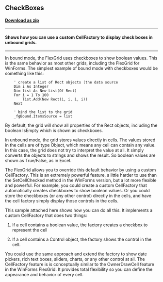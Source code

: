 ## CheckBoxes
#### [Download as zip](https://downgit.github.io/#/home?url=https://github.com/GrapeCity/ComponentOne-WPF-Samples/tree/master/\NET_4.5.2\C1.WPF.FlexGrid\VB\CheckBoxes\CheckBoxes)
____
#### Shows how you can use a custom CellFactory to display check boxes in unbound grids.
____
In bound mode, the FlexGrid uses checkboxes to show boolean values. This is the 
same behavior as most other grids, including the FlexGrid for WinForms. The simplest 
example of bound mode with checkboxes would be something like this:

```
    ' create a list of Rect objects (the data source
    Dim i As Integer
    Dim list As New List(Of Rect)
    For i = 1 To 100
        list.Add(New Rect(i, i, i, i))
    Next

    ' bind the list to the grid
    _fgBound.ItemsSource = list
```
By default, the grid will show all properties of the Rect objects, including the boolean 
IsEmpty which is shown as checkboxes.

In unbound mode, the grid stores values directly in cells. The values stored in the cells 
are of type Object, which means any cell can contain any value. In this case, the grid 
does not try to interpret the value at all. It simply converts the objects to strings and 
shows the result. So boolean values are shown as True/False, as in Excel.

The FlexGrid allows you to override this default behavior by using a custom CellFactory. 
This is an extremely powerful feature, a little harder to use than the SetCellChecked method 
in the WinForms version, but a lot more flexible and powerful. For example, you could create 
a custom CellFactory that automatically creates checkboxes to show boolean values. Or you 
could store the checkboxes (or any other control) directly in the cells, and have the cell
factory simply display those controls in the cells.

This sample attached here shows how you can do all this. It implements a custom CellFactory 
that does two things:

1) If a cell contains a boolean value, the factory creates a checkbox to represent the cell

2) If a cell contains a Control object, the factory shows the control in the cell.

You could use the same approach and extend the factory to show date pickers, rich text boxes, 
sliders, charts, or any other control at all. The CellFactory feature is is conceptually similar 
to the OwnerDrawCell feature in the WinForms FlexGrid. It provides total flexibility so you can 
define the appearance and behavior of every cell.
